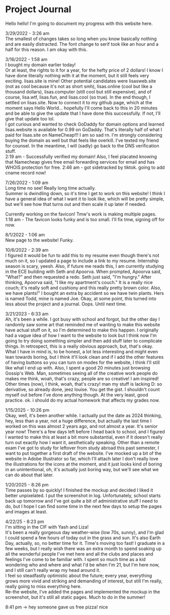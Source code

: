 # Project Journal
Hello hello! I'm going to document my progress with this website here. </br>

3/29/2022 - 3:26 am </br>
The smallest of changes takes so long when you know basically nothing and are easily distracted. The font change to serif took like an hour and a half for this reason. I am okay with this. </br>

3/16/2022 - 1:58 am </br> 
I bought my domain earlier today!</br>
Or at least, the rights to it for a year, for the hefty price of 2 dollars! I know I have done literally nothing with it at the moment, but it still feels very exciting. lisas.site is mine! Other potential candidates were lisasweb.site (not as cool because it's not as short smh), lisas.online (cool but like a thousand dollars), lisas.computer (still cool but still expensive), and of course, lisa.wtf, lisas.fun, and lisas.cool (so true). In the end though, I settled on lisas.site. Now to connect it to my github page, which at the moment says Hello World... hopefully I'll come back to this in 20 minutes and be able to give the update that I have done this successfully. If not, I'll give that update too lol. </br>
I got curious and wanted to check GoDaddy for domain options and learned lisas.website is available for 0.99 on GoDaddy. That's literally half of what I paid for lisas.site on NameCheap!!! I am so sad rn. I'm strongly considering buying the domain as well but that feels like overkill. I've texted my friend for counsel. In the meantime, I will (sadly) go back to the DNS verification stuff. </br>
2:19 am - Successfully verified my domain! Also, I feel placated knowing that Namecheap gives free email forwarding services for email and has WHOIS protection for free. 2:46 am - got sidetracked by tiktok. going to add cname record now! 

7/26/2022 - 1:09 am </br>
Long time no see! Really long time actually. </br> 
Summer is dwindling down, so it's time I get to work on this website! I think I have a general idea of what I want it to look like, which will be pretty simple, but we'll see how that turns out and then scale it up later if needed. </br>

Currently working on the favicon! Tmw's work is making multiple pages. 
1:18 am - The favicon looks funky and is too small. I'll fix tmw, signing off for now. </br>

8/1/2022 - 1:06 am </br>
New page to the website! Funky. </br>

10/6/2022 - 2:39 am </br>
I figured it would be fun to add this to my resume even though there's not much on it, so I updated a page to include a link to my resume. Internship season is scary, yeesh. Also, if future me reads this, I am currently studying in the ECE building with Seth and Apoorva. When prompted, Apoorva said, "What?" and then requested a redo. Seth just said, "I'm hungry."  After thinking, Apoorva said, "I like my apartment's couch." It is a really nice couch; it's really soft and cushiony and this really pretty brown color. Also, we have plants!" I bought an extra by accident so we have twin plants. Hers is named Todd, mine is named Joe. Okay, at some point, this turned into less about the project and a journal. Oops. Until next time. </br>

3/21/2023 - 6:33 am </br>
Ah, it's been a while. I got busy with school and forgot, but the other day I randomly saw some art that reminded me of wanting to make this website have actual stuff on it, so I'm determined to make this happen. 
I originally had a vague idea of how I want to the website to look but I think now I'm going to try doing something simpler and then add stuff later to complicate things. In retrospect, this is a really obvious approach, but, that's okay. 
What I have in mind is, to be honest, a lot less interesting and might even lean towards boring, but I think it'll look clean and if I add the other features of having buttons so you can turn on modes for the website, I think I'll still like what I end up with.
Also, I spent a good 20 minutes just browsing Gossip's Web. Man, sometimes seeing all of the creative work people do makes me think, woah, that's crazy, people are so creative! I am inspired! Other times (now), I think, woah, that's crazy! man my stuff is lacking D: so derivative, so already done, jeez louise. You get the gist. I shouldn't count myself out before I've done anything though. At the very least, good practice. ok. i should do my actual homework that affects my grades now. 

1/15/2025 - 10:26 pm </br>
Okay, well, it's been another while. I actually put the date as 2024 thinking, hey, less than a year, not a huge difference, but actually the last time I worked on this was almost 2 years ago, and not almost a year. 
It's senior year now! There's a few days left before I head back to school, and I figured I wanted to make this at least a bit more substantial, even if it doesn't really turn out exactly how I want it, aesthetically speaking. Other than a remote exam I've got to study for leftover from study abroad this past semester, I want to put together a first draft of the website. I've mocked up a bit of the website in Adobe Illustrator so far, which I'll attach later I don't really love the illustrations for the icons at the moment, and it just looks kind of boring in an unintentional, oh, it's actually just boring way, but we'll see what we can do about that later. 

1/20/2025 - 8:26 pm </br>
Time passes by so quickly! I finished the mockup and decided I liked it better unpixelated. I put the screenshot in log.  Unfortunately, school starts back up tomorrow and I've got quite a bit of administrative stuff I need to do, but I hope I can find some time in the next few days to setup the pages and images at least. 

4/22/25 - 8:23 pm </br>
I'm sitting in the CIF with Yash and Liza! </br>
It's been a really gorgeous day weather-wise (low 70s, sunny), and I'm glad I could spend a few hours of today out in the grass and sun. It's also Earth Day, actually, so, no better time for it. 
Time's moving too fast! I graduate in a few weeks, but I really wish there was an extra month to spend soaking up all the wonderful people I've met here and all the clubs and places and feelings I've come to be familiar with. I spent so much time as a kid wondering who and where and what I'd be when I'm 21, but I'm here now, and I still can't really wrap my head around it. </br>
I feel so steadfastly optimistic about the future; every year, everything grows more vivid and striking and demanding of interest, but still I'm really, really going to miss everything here. </br>
Re-the website, I've added the pages and implemented the mockup in the screenshot, but it's still all static pages. Much to do in the summer! 

8:41 pm -> hey someone gave us free pizza! nice

